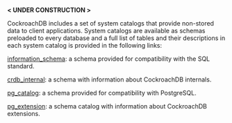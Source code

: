 
 **< UNDER CONSTRUCTION >**

CockroachDB includes a set of system catalogs that provide non-stored data to client applications. System catalogs are available as schemas preloaded to every database and a full list of tables and their descriptions in each system catalog is provided in the following links:

[information\_schema](https://www.cockroachlabs.com/docs/v21.1/information-schema): a schema provided for compatibility with the SQL standard.

[crdb\_internal](https://www.cockroachlabs.com/docs/v21.1/crdb-internal): a schema with information about CockroachDB internals.

[pg\_catalog](https://www.cockroachlabs.com/docs/v21.1/pg-catalog): a schema provided for compatibility with PostgreSQL.

[pg\_extension](https://www.cockroachlabs.com/docs/v21.1/pg-extension): a schema catalog with information about CockroachDB extensions.


